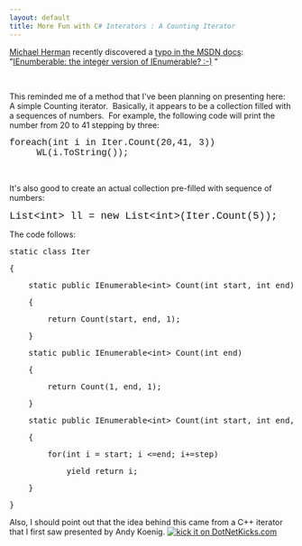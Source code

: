 ```yaml
---
layout: default
title: More Fun with C# Interators : A Counting Iterator
---
```


  <p>
    <a href="http://www.dotnetjunkies.com/WebLog/mwherman2000/default.aspx">Michael Herman</a> recently discovered a <a href="http://msdn2.microsoft.com/en-us/library/ms131103.aspx">typo in the MSDN docs</a>:   "<a href="http://www.dotnetjunkies.com/WebLog/mwherman2000/archive/2007/05/06/233749.aspx">IEnumberable: the integer version of IEnumerable? :-)</a> "</p> <p> </p> <p>This reminded me of a method that I've been planning on presenting here:  A simple Counting iterator.  Basically, it appears to be a collection filled with a sequences of numbers.  For example, the following code will print the number from 20 to 41 stepping by three:</p> <p><font face="Courier New" size="3">foreach(int i in Iter.Count(20,41, 3))<br />     WL(i.ToString());</font></p> <p><font face="Courier New" size="3"></font> </p> <p>It's also good to create an actual collection pre-filled with sequence of numbers:</p> <p><font face="Courier New" size="4">List&lt;int&gt; ll = new List&lt;int&gt;(Iter.Count(5));</font></p> <p>The code follows:</p> <div class="csharpcode"><pre class="alt"><span class="kwrd">static</span> <span class="kwrd">class</span> Iter</pre><pre>{</pre><pre class="alt">    <span class="kwrd">static</span> <span class="kwrd">public</span> IEnumerable&lt;<span class="kwrd">int</span>&gt; Count(<span class="kwrd">int</span> start, <span class="kwrd">int</span> end)</pre><pre>    {</pre><pre class="alt">        <span class="kwrd">return</span> Count(start, end, 1);</pre><pre>    }</pre><pre class="alt">    <span class="kwrd">static</span> <span class="kwrd">public</span> IEnumerable&lt;<span class="kwrd">int</span>&gt; Count(<span class="kwrd">int</span> end)</pre><pre>    {</pre><pre class="alt">        <span class="kwrd">return</span> Count(1, end, 1);</pre><pre>    }</pre><pre class="alt">    <span class="kwrd">static</span> <span class="kwrd">public</span> IEnumerable&lt;<span class="kwrd">int</span>&gt; Count(<span class="kwrd">int</span> start, <span class="kwrd">int</span> end, <span class="kwrd">int</span> step)</pre><pre>    {</pre><pre class="alt">        <span class="kwrd">for</span>(<span class="kwrd">int</span> i = start; i &lt;=end; i+=step)</pre><pre>            <span class="kwrd">yield</span> <span class="kwrd">return</span> i;</pre><pre class="alt">    }</pre><pre>}</pre></div>Also, I should point out that the idea behind this came from a C++ iterator that I first saw presented by Andy Koenig. <a href="http://www.dotnetkicks.com/kick/?url=http://honestillusion.com/blogs/blog_0/archive/2007/05/08/more-fun-with-c-interators-a-counting-iterator.aspx"><img alt="kick it on DotNetKicks.com" src="http://www.dotnetkicks.com/Services/Images/KickItImageGenerator.ashx?url=http://honestillusion.com/blogs/blog_0/archive/2007/05/08/more-fun-with-c-interators-a-counting-iterator.aspx" border="0" /></a>